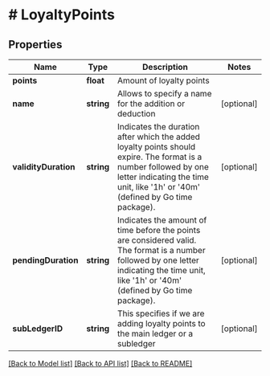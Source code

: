 # # LoyaltyPoints

## Properties

Name | Type | Description | Notes
------------ | ------------- | ------------- | -------------
**points** | **float** | Amount of loyalty points | 
**name** | **string** | Allows to specify a name for the addition or deduction | [optional] 
**validityDuration** | **string** | Indicates the duration after which the added loyalty points should expire. The format is a number followed by one letter indicating the time unit, like &#39;1h&#39; or &#39;40m&#39; (defined by Go time package). | [optional] 
**pendingDuration** | **string** | Indicates the amount of time before the points are considered valid. The format is a number followed by one letter indicating the time unit, like &#39;1h&#39; or &#39;40m&#39; (defined by Go time package). | [optional] 
**subLedgerID** | **string** | This specifies if we are adding loyalty points to the main ledger or a subledger | [optional] 

[[Back to Model list]](../../README.md#documentation-for-models) [[Back to API list]](../../README.md#documentation-for-api-endpoints) [[Back to README]](../../README.md)


